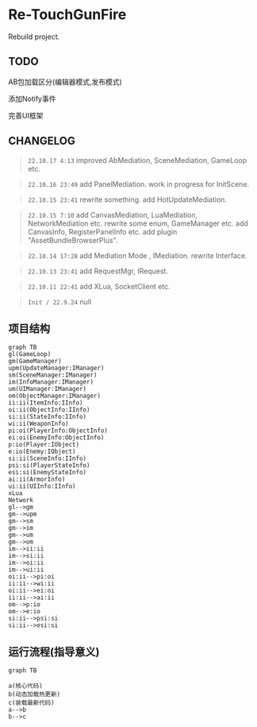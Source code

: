 # Re-TouchGunFire

Rebuild project.

## TODO

AB包加载区分(编辑器模式,发布模式)

添加Notify事件

完善UI框架

## CHANGELOG

> `22.10.17 4:13`
improved AbMediation, SceneMediation, GameLoop etc. 

> `22.10.16 23:49`
add PanelMediation. 
work in progress for InitScene. 

> `22.10.15 23:41`
rewrite something. 
add HotUpdateMediation. 

> `22.10.15 7:10`
add CanvasMediation, LuaMediation, NetworkMediation etc. 
rewrite some enum, GameManager etc. 
add CanvasInfo, RegisterPanelInfo etc. 
add plugin "AssetBundleBrowserPlus". 

> `22.10.14 17:28`
add Mediation Mode , IMediation. 
rewrite Interface. 

> `22.10.13 23:41`
add RequestMgr, IRequest. 

> `22.10.11 22:41`
add XLua, SocketClient etc. 

> `Init / 22.9.24`
null



## 项目结构
```mermaid
graph TB
gl(GameLoop)
gm(GameManager)
upm(UpdateManager:IManager)
sm(SceneManager:IManager)
im(InfoManager:IManager)
um(UIManager:IManager)
om(ObjectManager:IManager)
ii:ii(ItemInfo:IInfo)
oi:ii(ObjectInfo:IInfo)
si:ii(StateInfo:IInfo)
wi:ii(WeaponInfo)
pi:oi(PlayerInfo:ObjectInfo)
ei:oi(EnemyInfo:ObjectInfo)
p:io(Player:IObject)
e:io(Enemy:IObject)
si:ii(SceneInfo:IInfo)
psi:si(PlayerStateInfo)
esi:si(EnemyStateInfo)
ai:ii(ArmorInfo)
ui:ii(UIInfo:IInfo)
xLua
Network
gl-->gm
gm-->upm
gm-->sm
gm-->im
gm-->um
gm-->om
im-->ii:ii
im-->si:ii
im-->oi:ii
im-->ui:ii
oi:ii-->pi:oi
ii:ii-->wi:ii
oi:ii-->ei:oi
ii:ii-->ai:ii
om-->p:io
om-->e:io
si:ii-->psi:si
si:ii-->esi:si
```
## 运行流程(指导意义)
```mermaid
graph TB

a(核心代码)
b(动态加载热更新)
c(装载最新代码)
a-->b
b-->c
```